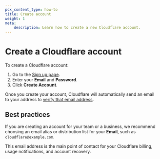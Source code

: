 ```yaml
---
pcx_content_type: how-to
title: Create account
weight: 1
meta:
    description: Learn how to create a new Cloudflare account.
---
```


# Create a Cloudflare account

To create a Cloudflare account:

1. Go to the [Sign up page](https://dash.cloudflare.com/sign-up).
2. Enter your **Email** and **Password**. 
3. Click **Create Account**.

Once you create your account, Cloudflare will automatically send an email to your address to [verify that email address](/fundamentals/account-and-billing/account-setup/verify-email-address/).

## Best practices

If you are creating an account for your team or a business, we recommend choosing an email alias or distribution list for your **Email**, such as `cloudflare@example.com`.

This email address is the main point of contact for your Cloudflare billing, usage notifications, and account recovery.